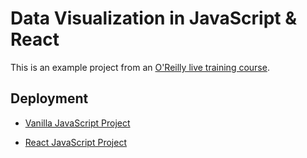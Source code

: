 # Data Visualization in JavaScript & React

This is an example project from an [O'Reilly live training course](https://learning.oreilly.com/live-events/data-visualization-in-javascript-and-react/0636920062901/0636920067667/).

## Deployment

* [Vanilla JavaScript Project](https://hayleyskyland.github.io/data-vis/js-client/) 

* [React JavaScript Project](https://data-vis-react.surge.sh/) 